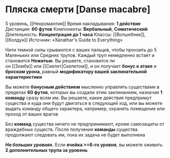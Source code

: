 # Пляска смерти [Danse macabre]
5 уровень, [[Некромантия]]
Время накладывания: **1 действие**
Дистанция: **60 футов**
Компоненты: **Вербальный**, **Соматический**
Длительность: **Концентрация до 1 часа**
Классы: [[Волшебник]], [[Колдун]]
Источник: «Xanathar's Guide to Everything»

Нити темной силы срываются с ваших пальцев, чтобы пронзить до 5 Маленьких или Средних трупов. Каждый труп немедленно встает и становится **Нежитью**. Вы решаете, становится ли он [[Зомби]] или [[Скелет|Скелетом]], и он получает **бонус к атаке** и **броскам урона**, равный **модификатору вашей заклинательной характеристики**

Вы можете **бонусным действием** мысленно управлять существами в пределах **60 футов**, которых вы создали этим заклинанием, назначая **1 команду** сразу всем им. Вы решаете, какие действия предпримут существа и куда они будут двигаться в следующий ход, или вы можете выдать команду общего характера, например, охранять помещение или проход от ваших врагов

Без **команд** существа ничего не предпринимают, кроме самозащиты от враждебных существ. После получения **команды** существа продолжают следовать им, пока их задача не будет выполнена

**_На больших уровнях._** Если **ячейка >=6-го уровня**, вы можете оживить **2 дополнительных трупа за уровень**